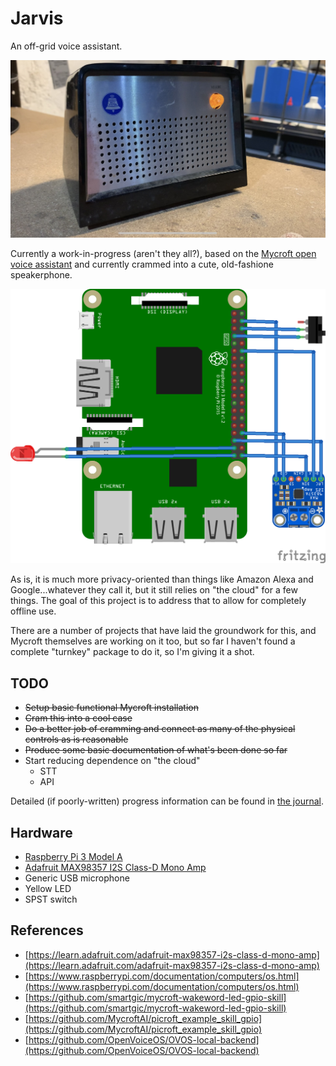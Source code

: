 # Jarvis

An off-grid voice assistant.

![Photo of Jarvis in a vintage speakerphone](./img/IMG_0214.jpg)

Currently a work-in-progress (aren't they all?), based on the [Mycroft open voice assistant](https://mycroft.ai/) and currently crammed into a cute, old-fashione speakerphone.

![circuit diagram](./img/jarvis_bb.png)

As is, it is much more privacy-oriented than things like Amazon Alexa and Google...whatever they call it, but it still relies on "the cloud" for a few things.  The goal of this project is to address that to allow for completely offline use.

There are a number of projects that have laid the groundwork for this, and Mycroft themselves are working on it too, but so far I haven't found a complete "turnkey" package to do it, so I'm giving it a shot.


## TODO

* ~~Setup basic functional Mycroft installation~~
* ~~Cram this into a cool case~~
* ~~Do a better job of cramming and connect as many of the physical controls as is reasonable~~
* ~~Produce some basic documentation of what's been done so far~~
* Start reducing dependence on "the cloud"
    + STT
    + API

Detailed (if poorly-written) progress information can be found in [the journal](./journal.md).

## Hardware

* [Raspberry Pi 3 Model A](ihttps://www.raspberrypi.com/products/raspberry-pi-3-model-a-plus/)
* [Adafruit MAX98357 I2S Class-D Mono Amp](https://learn.adafruit.com/adafruit-max98357-i2s-class-d-mono-amp)
* Generic USB microphone
* Yellow LED
* SPST switch


## References

* [https://learn.adafruit.com/adafruit-max98357-i2s-class-d-mono-amp](https://learn.adafruit.com/adafruit-max98357-i2s-class-d-mono-amp)
* [https://www.raspberrypi.com/documentation/computers/os.html](https://www.raspberrypi.com/documentation/computers/os.html)
* [https://github.com/smartgic/mycroft-wakeword-led-gpio-skill](https://github.com/smartgic/mycroft-wakeword-led-gpio-skill)
* [https://github.com/MycroftAI/picroft_example_skill_gpio](https://github.com/MycroftAI/picroft_example_skill_gpio)
* [https://github.com/OpenVoiceOS/OVOS-local-backend](https://github.com/OpenVoiceOS/OVOS-local-backend)
